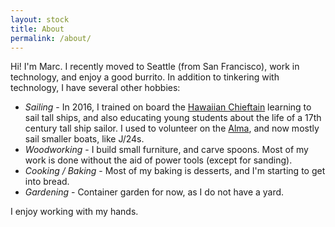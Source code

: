 ```yaml
---
layout: stock
title: About
permalink: /about/
---
```



Hi! I'm Marc. I recently moved to Seattle (from San Francisco), work in
technology, and enjoy a good burrito.
In addition to tinkering with technology, I have several other hobbies:

- *Sailing* - In 2016, I trained on board the [Hawaiian
  Chieftain](http://www.historicalseaport.org/ships/hawaiian-chieftain/)
  learning to sail tall ships, and also educating young students about the life
  of a 17th century tall ship sailor. I used to volunteer on the
  [Alma](http://www.nps.gov/safr/learn/historyculture/alma.htm), and now mostly
  sail smaller boats, like J/24s.
- *Woodworking* - I build small furniture, and carve spoons. Most of my work is
  done without the aid of power tools (except for sanding).
- *Cooking / Baking* - Most of my baking is desserts, and I'm starting to get
  into bread.
- *Gardening* - Container garden for now, as I do not have a yard.

I enjoy working with my hands.
